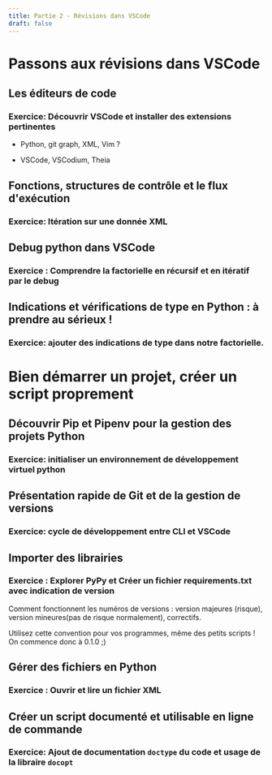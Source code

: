 ```yaml
---
title: Partie 2 - Révisions dans VSCode
draft: false
---
```


# Passons aux révisions dans VSCode

## Les éditeurs de code
### Exercice: Découvrir VSCode et installer des extensions pertinentes

- Python, git graph, XML, Vim ?

- VSCode, VSCodium, Theia

## Fonctions, structures de contrôle et le flux d'exécution
### Exercice: Itération sur une donnée XML

## Debug python dans VSCode
### Exercice : Comprendre la factorielle en récursif et en itératif par le debug 

## Indications et vérifications de type en Python : à prendre au sérieux !
### Exercice: ajouter des indications de type dans notre factorielle.

# Bien démarrer un projet, créer un script proprement

## Découvrir Pip et Pipenv pour la gestion des projets Python
### Exercice: initialiser un environnement de développement virtuel python

## Présentation rapide de Git et de la gestion de versions
### Exercice: cycle de développement entre CLI et VSCode

## Importer des librairies
### Exercice : Explorer PyPy et Créer un fichier requirements.txt avec indication de version

Comment fonctionnent les numéros de versions : version majeures (risque), version mineures(pas de risque normalement), correctifs.

Utilisez cette convention pour vos programmes, même des petits scripts ! On commence donc à 0.1.0 ;)

## Gérer des fichiers en Python
### Exercice : Ouvrir et lire un fichier XML

## Créer un script documenté et utilisable en ligne de commande
### Exercice: Ajout de documentation `doctype` du code et usage de la libraire `docopt`
